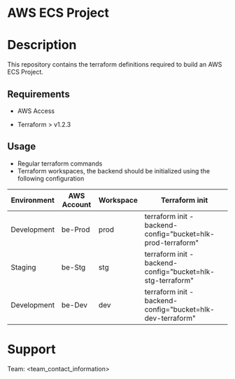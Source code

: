 # AWS ECS Project

# Description

This repository contains the terraform definitions required to build an AWS ECS Project. 

## Requirements

- AWS Access

- Terraform > v1.2.3

## Usage

- Regular terraform commands
- Terraform workspaces, the backend should be initialized using the following configuration

| Environment       | AWS Account | Workspace | Terraform init                                             |
| ----------------- | ----------- | --------- | ---------------------------------------------------------- |
| Development       | be-Prod  | prod      | terraform init -backend-config="bucket=hlk-prod-terraform" |
| Staging           | be-Stg   | stg       | terraform init -backend-config="bucket=hlk-stg-terraform"  |
| Development       | be-Dev   | dev       | terraform init -backend-config="bucket=hlk-dev-terraform"  |

# Support

Team: <team_contact_information>
